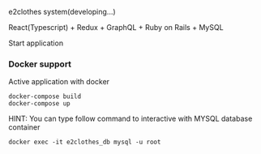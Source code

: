 e2clothes system(developing...)

React(Typescript) + Redux + GraphQL + Ruby on Rails + MySQL

Start application

### Docker support 

Active application with docker
``` shell
docker-compose build
docker-compose up
```

HINT: You can type follow command to interactive with MYSQL database container
``` shell
docker exec -it e2clothes_db mysql -u root
```

